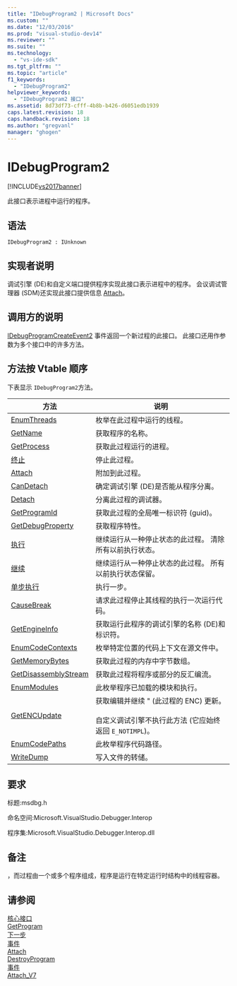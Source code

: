 ```yaml
---
title: "IDebugProgram2 | Microsoft Docs"
ms.custom: ""
ms.date: "12/03/2016"
ms.prod: "visual-studio-dev14"
ms.reviewer: ""
ms.suite: ""
ms.technology: 
  - "vs-ide-sdk"
ms.tgt_pltfrm: ""
ms.topic: "article"
f1_keywords: 
  - "IDebugProgram2"
helpviewer_keywords: 
  - "IDebugProgram2 接口"
ms.assetid: 8d73df73-cfff-4b8b-b426-d6051edb1939
caps.latest.revision: 18
caps.handback.revision: 18
ms.author: "gregvanl"
manager: "ghogen"
---
```

# IDebugProgram2
[!INCLUDE[vs2017banner](../../../code-quality/includes/vs2017banner.md)]

此接口表示进程中运行的程序。  
  
## 语法  
  
```  
IDebugProgram2 : IUnknown  
```  
  
## 实现者说明  
 调试引擎 \(DE\)和自定义端口提供程序实现此接口表示进程中的程序。  会议调试管理器 \(SDM\)还实现此接口提供信息 [Attach](../../../extensibility/debugger/reference/idebugprogram2-attach.md)。  
  
## 调用方的说明  
 [IDebugProgramCreateEvent2](../../../extensibility/debugger/reference/idebugprogramcreateevent2.md) 事件返回一个新过程的此接口。  此接口还用作参数为多个接口中的许多方法。  
  
## 方法按 Vtable 顺序  
 下表显示 `IDebugProgram2`方法。  
  
|方法|说明|  
|--------|--------|  
|[EnumThreads](../../../extensibility/debugger/reference/idebugprogram2-enumthreads.md)|枚举在此过程中运行的线程。|  
|[GetName](../../../extensibility/debugger/reference/idebugprogram2-getname.md)|获取程序的名称。|  
|[GetProcess](../../../extensibility/debugger/reference/idebugprogram2-getprocess.md)|获取此过程运行的进程。|  
|[终止](../../../extensibility/debugger/reference/idebugprogram2-terminate.md)|停止此过程。|  
|[Attach](../../../extensibility/debugger/reference/idebugprogram2-attach.md)|附加到此过程。|  
|[CanDetach](../Topic/IDebugProgram2::CanDetach.md)|确定调试引擎 \(DE\)是否能从程序分离。|  
|[Detach](../../../extensibility/debugger/reference/idebugprogram2-detach.md)|分离此过程的调试器。|  
|[GetProgramId](../../../extensibility/debugger/reference/idebugprogram2-getprogramid.md)|获取此过程的全局唯一标识符 \(guid\)。|  
|[GetDebugProperty](../../../extensibility/debugger/reference/idebugprogram2-getdebugproperty.md)|获取程序特性。|  
|[执行](../../../extensibility/debugger/reference/idebugprogram2-execute.md)|继续运行从一种停止状态的此过程。  清除所有以前执行状态。|  
|[继续](../../../extensibility/debugger/reference/idebugprogram2-continue.md)|继续运行从一种停止状态的此过程。  所有以前执行状态保留。|  
|[单步执行](../../../extensibility/debugger/reference/idebugprogram2-step.md)|执行一步。|  
|[CauseBreak](../../../extensibility/debugger/reference/idebugprogram2-causebreak.md)|请求此过程停止其线程的执行一次运行代码。|  
|[GetEngineInfo](../../../extensibility/debugger/reference/idebugprogram2-getengineinfo.md)|获取运行此程序的调试引擎的名称 \(DE\)和标识符。|  
|[EnumCodeContexts](../../../extensibility/debugger/reference/idebugprogram2-enumcodecontexts.md)|枚举特定位置的代码上下文在源文件中。|  
|[GetMemoryBytes](../../../extensibility/debugger/reference/idebugprogram2-getmemorybytes.md)|获取此过程的内存中字节数组。|  
|[GetDisassemblyStream](../../../extensibility/debugger/reference/idebugprogram2-getdisassemblystream.md)|获取此过程将程序或部分的反汇编流。|  
|[EnumModules](../../../extensibility/debugger/reference/idebugprogram2-enummodules.md)|此枚举程序已加载的模块和执行。|  
|[GetENCUpdate](../../../extensibility/debugger/reference/idebugprogram2-getencupdate.md)|获取编辑并继续 " \(此过程的 ENC\) 更新。<br /><br /> 自定义调试引擎不执行此方法 \(它应始终返回 `E_NOTIMPL`\)。|  
|[EnumCodePaths](../../../extensibility/debugger/reference/idebugprogram2-enumcodepaths.md)|此枚举程序代码路径。|  
|[WriteDump](../../../extensibility/debugger/reference/idebugprogram2-writedump.md)|写入文件的转储。|  
  
## 要求  
 标题:msdbg.h  
  
 命名空间:Microsoft.VisualStudio.Debugger.Interop  
  
 程序集:Microsoft.VisualStudio.Debugger.Interop.dll  
  
## 备注  
 ，而过程由一个或多个程序组成，程序是运行在特定运行时结构中的线程容器。  
  
## 请参阅  
 [核心接口](../../../extensibility/debugger/reference/core-interfaces.md)   
 [GetProgram](../Topic/IDebugThread2::GetProgram.md)   
 [下一步](../Topic/IEnumDebugPrograms2::Next.md)   
 [事件](../../../extensibility/debugger/reference/idebugportevents2-event.md)   
 [Attach](../../../extensibility/debugger/reference/idebugengine2-attach.md)   
 [DestroyProgram](../../../extensibility/debugger/reference/idebugengine2-destroyprogram.md)   
 [事件](../../../extensibility/debugger/reference/idebugeventcallback2-event.md)   
 [Attach\_V7](../../../extensibility/debugger/reference/idebugprogramnode2-attach-v7.md)